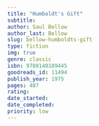 ```yaml
---
title: "Humboldt's Gift"
subtitle: 
author: Saul Bellow
author_last: Bellow
slug: bellow-humboldts-gift
type: fiction
img: true
genre: classic
isbn: 9780140189445
goodreads_id: 11494
publish_year: 1975
pages: 487
rating: 
date_started:
date_completed:
priority: low
---
```

